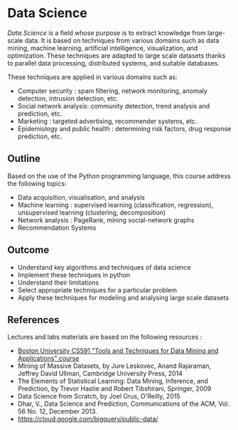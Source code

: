 # Data Science

*Data Science* is a field whose purpose is to extract knowledge from large-scale data. It is based
on techniques from various domains such as data mining, machine learning, artificial intelligence,
visualization, and optimization. These techniques are adapted to large scale datasets thanks to
parallel data processing, distributed systems, and suitable databases.

These techniques are applied in various domains such as:

* Computer security : spam filtering, network monitoring, anomaly detection, intrusion detection, etc.
* Social network analysis: community detection, trend analysis and prediction, etc.
* Marketing : targeted advertising, recommender systems, etc.
* Epidemiology and public health : determining risk factors, drug response prediction, etc.

## Outline

Based on the use of the Python programming language, this course address the following topics:

* Data acquisition, visualisation, and analysis
* Machine learning : supervised learning (classification, regression), unsupervised learning (clustering, decomposition)
* Network analysis : PageRank, mining social-network graphs
* Recommendation Systems

## Outcome

* Understand key algorithms and techniques of data science
* Implement these techniques in python
* Understand their limitations
* Select appropriate techniques for a particular problem
* Apply these techniques for modeling and analysing large scale datasets

## References

Lectures and labs materials are based on the following resources :
* [Boston University CS591 "Tools and Techniques for Data Mining and Applications" course](ihttps://github.com/dataminingapp/dataminingapp-lectures)
* Mining of Massive Datasets, by Jure Leskovec, Anand Rajaraman, Jeffrey David Ullman, Cambridge University Press, 2014
* The Elements of Statistical Learning: Data Mining, Inference, and Prediction, by Trevor Hastie and Robert Tibshirani, Springer, 2009
* Data Science from Scratch, by Joel Grus, O'Reilly, 2015
* Dhar, V., Data Science and Prediction, Communications of the ACM, Vol. 56 No. 12, December 2013.
* https://cloud.google.com/bigquery/public-data/
